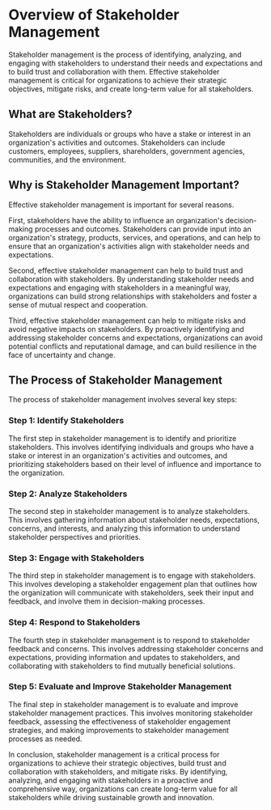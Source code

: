 Overview of Stakeholder Management
========================================================================

Stakeholder management is the process of identifying, analyzing, and engaging with stakeholders to understand their needs and expectations and to build trust and collaboration with them. Effective stakeholder management is critical for organizations to achieve their strategic objectives, mitigate risks, and create long-term value for all stakeholders.

What are Stakeholders?
----------------------

Stakeholders are individuals or groups who have a stake or interest in an organization's activities and outcomes. Stakeholders can include customers, employees, suppliers, shareholders, government agencies, communities, and the environment.

Why is Stakeholder Management Important?
----------------------------------------

Effective stakeholder management is important for several reasons.

First, stakeholders have the ability to influence an organization's decision-making processes and outcomes. Stakeholders can provide input into an organization's strategy, products, services, and operations, and can help to ensure that an organization's activities align with stakeholder needs and expectations.

Second, effective stakeholder management can help to build trust and collaboration with stakeholders. By understanding stakeholder needs and expectations and engaging with stakeholders in a meaningful way, organizations can build strong relationships with stakeholders and foster a sense of mutual respect and cooperation.

Third, effective stakeholder management can help to mitigate risks and avoid negative impacts on stakeholders. By proactively identifying and addressing stakeholder concerns and expectations, organizations can avoid potential conflicts and reputational damage, and can build resilience in the face of uncertainty and change.

The Process of Stakeholder Management
-------------------------------------

The process of stakeholder management involves several key steps:

### Step 1: Identify Stakeholders

The first step in stakeholder management is to identify and prioritize stakeholders. This involves identifying individuals and groups who have a stake or interest in an organization's activities and outcomes, and prioritizing stakeholders based on their level of influence and importance to the organization.

### Step 2: Analyze Stakeholders

The second step in stakeholder management is to analyze stakeholders. This involves gathering information about stakeholder needs, expectations, concerns, and interests, and analyzing this information to understand stakeholder perspectives and priorities.

### Step 3: Engage with Stakeholders

The third step in stakeholder management is to engage with stakeholders. This involves developing a stakeholder engagement plan that outlines how the organization will communicate with stakeholders, seek their input and feedback, and involve them in decision-making processes.

### Step 4: Respond to Stakeholders

The fourth step in stakeholder management is to respond to stakeholder feedback and concerns. This involves addressing stakeholder concerns and expectations, providing information and updates to stakeholders, and collaborating with stakeholders to find mutually beneficial solutions.

### Step 5: Evaluate and Improve Stakeholder Management

The final step in stakeholder management is to evaluate and improve stakeholder management practices. This involves monitoring stakeholder feedback, assessing the effectiveness of stakeholder engagement strategies, and making improvements to stakeholder management processes as needed.

In conclusion, stakeholder management is a critical process for organizations to achieve their strategic objectives, build trust and collaboration with stakeholders, and mitigate risks. By identifying, analyzing, and engaging with stakeholders in a proactive and comprehensive way, organizations can create long-term value for all stakeholders while driving sustainable growth and innovation.
